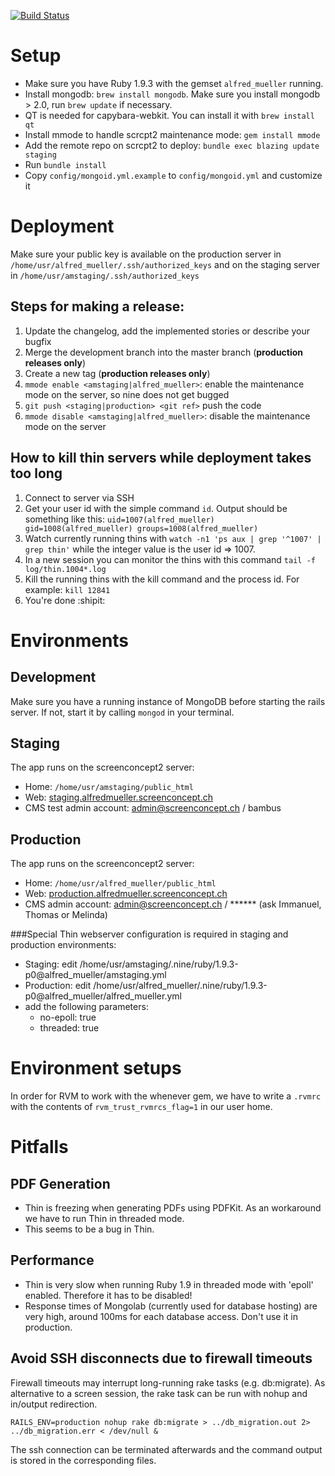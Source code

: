 [![Build Status](https://magnum.travis-ci.com/screenconcept/alfred-mueller.png?token=vgnCpmpJido3Y8bAsdL1)](https://magnum.travis-ci.com/screenconcept/alfred-mueller)

# Setup

* Make sure you have Ruby 1.9.3 with the gemset `alfred_mueller` running.
* Install mongodb: `brew install mongodb`. Make sure you install mongodb > 2.0, run `brew update` if necessary.
* QT is needed for capybara-webkit. You can install it with `brew install qt`
* Install mmode to handle scrcpt2 maintenance mode: `gem install mmode`
* Add the remote repo on scrcpt2 to deploy: `bundle exec blazing update staging`
* Run `bundle install`
* Copy `config/mongoid.yml.example` to `config/mongoid.yml` and customize it

# Deployment

Make sure your public key is available on the production server in `/home/usr/alfred_mueller/.ssh/authorized_keys` and
on the staging server in `/home/usr/amstaging/.ssh/authorized_keys`

## Steps for making a release:

1. Update the changelog, add the implemented stories or describe your bugfix
2. Merge the development branch into the master branch (**production releases only**)
3. Create a new tag (**production releases only**)
4. `mmode enable <amstaging|alfred_mueller>`: enable the maintenance mode on the server, so nine does not get bugged
5. `git push <staging|production> <git ref>` push the code
6. `mmode disable <amstaging|alfred_mueller>`: disable the maintenance mode on the server

## How to kill thin servers while deployment takes too long

1. Connect to server via SSH
2. Get your user id with the simple command `id`. Output should be something like this: `uid=1007(alfred_mueller) gid=1008(alfred_mueller) groups=1008(alfred_mueller)`
3. Watch currently running thins with `watch -n1 'ps aux | grep '^1007' | grep thin'` while the integer value is the user id => 1007.
4. In a new session you can monitor the thins with this command `tail -f log/thin.1004*.log`
5. Kill the running thins with the kill command and the process id. For example: `kill 12841`
6. You're done :shipit:

# Environments

## Development

Make sure you have a running instance of MongoDB before starting the rails server.
If not, start it by calling `mongod` in your terminal.

## Staging
The app runs on the screenconcept2 server:

* Home: `/home/usr/amstaging/public_html`
* Web: [staging.alfredmueller.screenconcept.ch](http://staging.alfredmueller.screenconcept.ch)
* CMS test admin account: admin@screenconcept.ch / bambus

## Production
The app runs on the screenconcept2 server:

* Home: `/home/usr/alfred_mueller/public_html`
* Web: [production.alfredmueller.screenconcept.ch](http://production.alfredmueller.screenconcept.ch)
* CMS admin account: admin@screenconcept.ch / ****** (ask Immanuel, Thomas or Melinda)

###Special Thin webserver configuration is required in staging and production environments:

* Staging: edit /home/usr/amstaging/.nine/ruby/1.9.3-p0@alfred_mueller/amstaging.yml
* Production: edit /home/usr/alfred_mueller/.nine/ruby/1.9.3-p0@alfred_mueller/alfred_mueller.yml
* add the following parameters:
    * no-epoll: true
    * threaded: true


# Environment setups

In order for RVM to work with the whenever gem, we have to write a `.rvmrc` with the contents of `rvm_trust_rvmrcs_flag=1` in our user home.

# Pitfalls

## PDF Generation

* Thin is freezing when generating PDFs using PDFKit. As an workaround we have to run Thin in threaded mode.
* This seems to be a bug in Thin.

## Performance

* Thin is very slow when running Ruby 1.9 in threaded mode with 'epoll' enabled. Therefore it has to be disabled!
* Response times of Mongolab (currently used for database hosting) are very high, around 100ms for each database access. Don't use it in production.

## Avoid SSH disconnects due to firewall timeouts

Firewall timeouts may interrupt long-running rake tasks (e.g.
db:migrate). As alternative to a screen session, the rake task can be
run with nohup and in/output redirection.

    RAILS_ENV=production nohup rake db:migrate > ../db_migration.out 2> ../db_migration.err < /dev/null &

The ssh connection can be terminated afterwards and the command output
is stored in the corresponding files.
